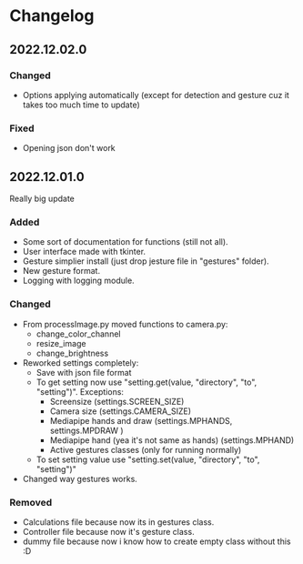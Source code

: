 # Changelog

## 2022.12.02.0

### Changed
- Options applying automatically (except for detection and gesture cuz it takes too much time to update)

### Fixed
- Opening json don't work

## 2022.12.01.0

Really big update

### Added
- Some sort of documentation for functions (still not all).
- User interface made with tkinter.
- Gesture simplier install (just drop jesture file in "gestures" folder).
- New gesture format.
- Logging with logging module.

### Changed
- From processImage.py moved functions to camera.py:
    - change_color_channel
    - resize_image
    - change_brightness
- Reworked settings completely:
    - Save with json file format
    - To get setting now use "setting.get(value, "directory", "to", "setting")". Exceptions:
        - Screensize (settings.SCREEN_SIZE)
        - Camera size (settings.CAMERA_SIZE)
        - Mediapipe hands and draw (settings.MPHANDS, settings.MPDRAW )
        - Mediapipe hand (yea it's not same as hands) (settings.MPHAND)
        - Active gestures classes (only for running normally)
    - To set setting value use "setting.set(value, "directory", "to", "setting")"
- Changed way gestures works.

### Removed
- Calculations file because now its in gestures class.
- Controller file because now it's gesture class.
- dummy file because now i know how to create empty class without this :D